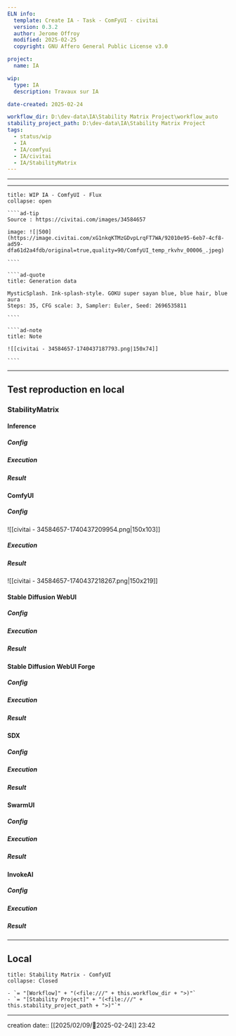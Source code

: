 ```yaml
---
ELN info:
  template: Create IA - Task - ComFyUI - civitai
  version: 0.3.2
  author: Jerome Offroy
  modified: 2025-02-25
  copyright: GNU Affero General Public License v3.0

project:
  name: IA

wip:
  type: IA
  description: Travaux sur IA

date-created: 2025-02-24

workflow_dir: D:\dev-data\IA\Stability Matrix Project\workflow_auto
stability_project_path: D:\dev-data\IA\Stability Matrix Project
tags:
  - status/wip
  - IA
  - IA/comfyui
  - IA/civitai
  - IA/StabilityMatrix
---
```

---

---

``````ad-example
title: WIP IA - ComfyUI - Flux
collapse: open

````ad-tip
Source : https://civitai.com/images/34584657

image: ![|500](https://image.civitai.com/xG1nkqKTMzGDvpLrqFT7WA/92010e95-6eb7-4cf8-ad59-dfa61d2a4fdb/original=true,quality=90/ComfyUI_temp_rkvhv_00006_.jpeg)

````

````ad-quote
title: Generation data

MysticSplash. Ink-splash-style. GOKU super sayan blue, blue hair, blue aura
Steps: 35, CFG scale: 3, Sampler: Euler, Seed: 2696535811

````

````ad-note
title: Note

![[civitai - 34584657-1740437187793.png|150x74]]

````

``````

---

## Test reproduction en local
### StabilityMatrix
#### Inference
##### Config
##### Execution
##### Result

#### ComfyUI
##### Config
![[civitai - 34584657-1740437209954.png|150x103]]
##### Execution
##### Result
![[civitai - 34584657-1740437218267.png|150x219]]
#### Stable Diffusion WebUI
##### Config
##### Execution
##### Result

#### Stable Diffusion WebUI Forge
##### Config
##### Execution
##### Result
#### SDX
##### Config
##### Execution
##### Result

#### SwarmUI
##### Config
##### Execution
##### Result

#### InvokeAI
##### Config
##### Execution
##### Result

---
## Local

```ad-tip
title: Stability Matrix - ComfyUI
collapse: Closed

- `= "[Workflow]" + "(<file:///" + this.workflow_dir + ">)"`
- `= "[Stability Project]" + "(<file:///" + this.stability_project_path + ">)"`*
```

---
creation date:: [[2025/02/09/📒2025-02-24]]  23:42


